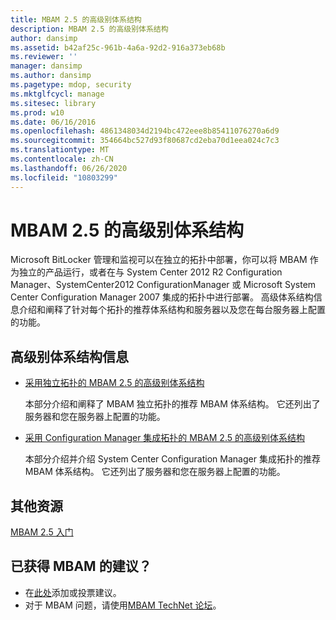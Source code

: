 ```yaml
---
title: MBAM 2.5 的高级别体系结构
description: MBAM 2.5 的高级别体系结构
author: dansimp
ms.assetid: b42af25c-961b-4a6a-92d2-916a373eb68b
ms.reviewer: ''
manager: dansimp
ms.author: dansimp
ms.pagetype: mdop, security
ms.mktglfcycl: manage
ms.sitesec: library
ms.prod: w10
ms.date: 06/16/2016
ms.openlocfilehash: 4861348034d2194bc472eee8b85411076270a6d9
ms.sourcegitcommit: 354664bc527d93f80687cd2eba70d1eea024c7c3
ms.translationtype: MT
ms.contentlocale: zh-CN
ms.lasthandoff: 06/26/2020
ms.locfileid: "10803299"
---
```

# MBAM 2.5 的高级别体系结构


Microsoft BitLocker 管理和监视可以在独立的拓扑中部署，你可以将 MBAM 作为独立的产品运行，或者在与 System Center 2012 R2 Configuration Manager、SystemCenter2012 ConfigurationManager 或 Microsoft System Center Configuration Manager 2007 集成的拓扑中进行部署。 高级体系结构信息介绍和阐释了针对每个拓扑的推荐体系结构和服务器以及您在每台服务器上配置的功能。

## 高级别体系结构信息


-   [采用独立拓扑的 MBAM 2.5 的高级别体系结构](high-level-architecture-of-mbam-25-with-stand-alone-topology.md)

    本部分介绍和阐释了 MBAM 独立拓扑的推荐 MBAM 体系结构。 它还列出了服务器和您在服务器上配置的功能。

-   [采用 Configuration Manager 集成拓扑的 MBAM 2.5 的高级别体系结构](high-level-architecture-of-mbam-25-with-configuration-manager-integration-topology.md)

    本部分介绍并介绍 System Center Configuration Manager 集成拓扑的推荐 MBAM 体系结构。 它还列出了服务器和您在服务器上配置的功能。

## 其他资源


[MBAM 2.5 入门](getting-started-with-mbam-25.md)

## 已获得 MBAM 的建议？
- 在[此处](http://mbam.uservoice.com/forums/268571-microsoft-bitlocker-administration-and-monitoring)添加或投票建议。 
- 对于 MBAM 问题，请使用[MBAM TechNet 论坛](https://social.technet.microsoft.com/Forums/home?forum=mdopmbam)。

 

 





